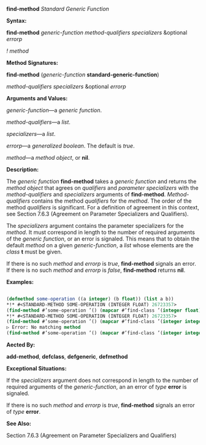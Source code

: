 **find-method** *Standard Generic Function* 



**Syntax:** 



**find-method** *generic-function method-qualifiers specializers* &amp;optional *errorp* 



*! method* 



**Method Signatures:** 



**find-method** (*generic-function* **standard-generic-function**) 



*method-qualifiers specializers* &amp;optional *errorp* 



**Arguments and Values:** 



*generic-function*—a *generic function*. 



*method-qualifiers*—a *list*. 



*specializers*—a *list*. 



*errorp*—a *generalized boolean*. The default is *true*. 



*method*—a *method object*, or **nil**. 



**Description:** 



The *generic function* **find-method** takes a *generic function* and returns the *method object* that agrees on *qualifiers* and *parameter specializers* with the *method-qualifiers* and *specializers* arguments of **find-method**. *Method-qualifiers* contains the method *qualifiers* for the *method*. The order of the method *qualifiers* is significant. For a definition of agreement in this context, see Section 7.6.3 (Agreement on Parameter Specializers and Qualifiers). 



The *specializers* argument contains the parameter specializers for the *method*. It must correspond in length to the number of required arguments of the *generic function*, or an error is signaled. This means that to obtain the default *method* on a given *generic-function*, a *list* whose elements are the *class* **t** must be given. 







 



 



If there is no such *method* and *errorp* is *true*, **find-method** signals an error. If there is no such *method* and *errorp* is *false*, **find-method** returns **nil**. 



**Examples:**
```lisp
 
(defmethod some-operation ((a integer) (b float)) (list a b)) 
*!* #<STANDARD-METHOD SOME-OPERATION (INTEGER FLOAT) 26723357> 
(find-method #’some-operation ’() (mapcar #’find-class ’(integer float))) 
*!* #<STANDARD-METHOD SOME-OPERATION (INTEGER FLOAT) 26723357> 
(find-method #’some-operation ’() (mapcar #’find-class ’(integer integer))) 
▷ Error: No matching method 
(find-method #’some-operation ’() (mapcar #’find-class ’(integer integer)) nil) *!* NIL 

```
**Aected By:** 



**add-method**, **defclass**, **defgeneric**, **defmethod** 



**Exceptional Situations:** 



If the *specializers* argument does not correspond in length to the number of required arguments of the *generic-function*, an an error of *type* **error** is signaled. 



If there is no such *method* and *errorp* is *true*, **find-method** signals an error of *type* **error**. 



**See Also:** 



Section 7.6.3 (Agreement on Parameter Specializers and Qualifiers) 



